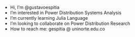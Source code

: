 - Hi, I’m @gustavoespitia
- I’m interested in Power Distribution Systems Analysis
- I’m currently learning Julia Language
- I’m looking to collaborate on Power Distribution Research
- How to reach me: gespitia @ uninorte.edu.co

<!---
gustavoespitia/gustavoespitia is a ✨ special ✨ repository because its `README.md` (this file) appears on your GitHub profile.
You can click the Preview link to take a look at your changes.
--->
